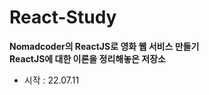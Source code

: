 # React-Study
**Nomadcoder의 ReactJS로 영화 웹 서비스 만들기**  
**ReactJS에 대한 이론을 정리해놓은 저장소**  
 - 시작 : 22.07.11  